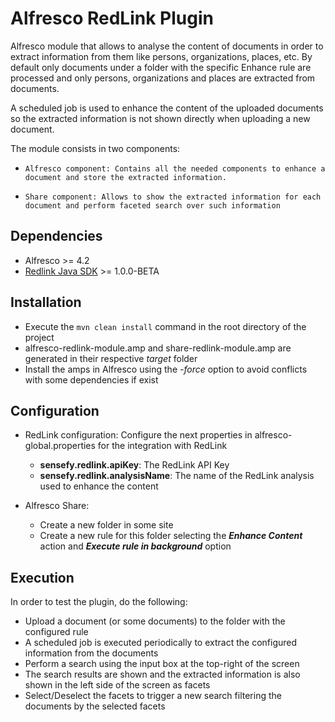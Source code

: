 # Alfresco RedLink Plugin

Alfresco module that allows to analyse the content of documents in order to extract information from them like persons, organizations, places, etc. 
By default only documents under a folder with the specific Enhance rule are processed and only persons, organizations and places are extracted from documents.

A scheduled job is used to enhance the content of the uploaded documents so the extracted information is not shown directly when uploading a new document.

The module consists in two components:

*     Alfresco component: Contains all the needed components to enhance a document and store the extracted information.
*     Share component: Allows to show the extracted information for each document and perform faceted search over such information

## Dependencies
* Alfresco >= 4.2
* [Redlink Java SDK](http://dev.redlink.io/sdk#java-installation) >= 1.0.0-BETA

## Installation
* Execute the `mvn clean install` command in the root directory of the project
* alfresco-redlink-module.amp and share-redlink-module.amp are generated in their respective *target* folder
* Install the amps in Alfresco using the *-force* option to avoid conflicts with some dependencies if exist

## Configuration

* RedLink configuration: Configure the next properties in alfresco-global.properties for the integration with RedLink
     * **sensefy.redlink.apiKey**: The RedLink API Key
     * **sensefy.redlink.analysisName**: The name of the RedLink analysis used to enhance the content

* Alfresco Share:
     * Create a new folder in some site
     * Create a new rule for this folder selecting the ***Enhance Content*** action and ***Execute rule in background*** option


## Execution
In order to test the plugin, do the following:

* Upload a document (or some documents) to the folder with the configured rule
* A scheduled job is executed periodically to extract the configured information from the documents
* Perform a search using the input box at the top-right of the screen
* The search results are shown and the extracted information is also shown in the left side of the screen as facets
* Select/Deselect the facets to trigger a new search filtering the documents by the selected facets

